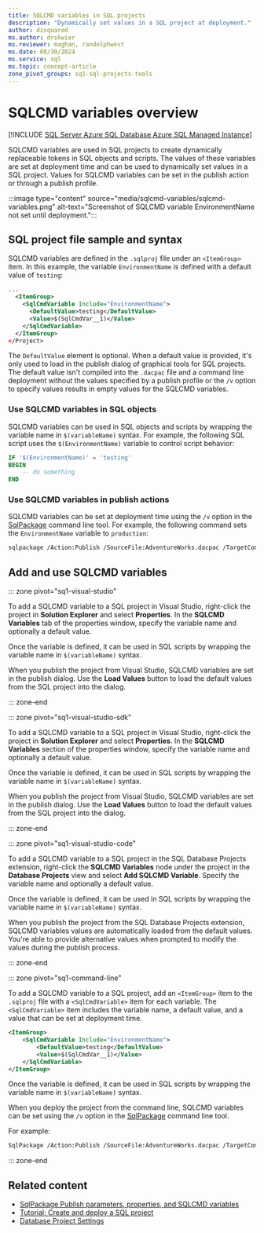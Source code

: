 ```yaml
---
title: SQLCMD variables in SQL projects
description: "Dynamically set values in a SQL project at deployment."
author: dzsquared
ms.author: drskwier
ms.reviewer: maghan, randolphwest
ms.date: 08/30/2024
ms.service: sql
ms.topic: concept-article
zone_pivot_groups: sq1-sql-projects-tools
---
```


# SQLCMD variables overview

[!INCLUDE [SQL Server Azure SQL Database Azure SQL Managed Instance](../../../includes/applies-to-version/sql-asdb-asdbmi.md)]

SQLCMD variables are used in SQL projects to create dynamically replaceable tokens in SQL objects and scripts. The values of these variables are set at deployment time and can be used to dynamically set values in a SQL project. Values for SQLCMD variables can be set in the publish action or through a publish profile.

:::image type="content" source="media/sqlcmd-variables/sqlcmd-variables.png" alt-text="Screenshot of SQLCMD variable EnvironmentName not set until deployment.":::

## SQL project file sample and syntax

SQLCMD variables are defined in the `.sqlproj` file under an `<ItemGroup>` item. In this example, the variable `EnvironmentName` is defined with a default value of `testing`:

```xml
...
  <ItemGroup>
    <SqlCmdVariable Include="EnvironmentName">
      <DefaultValue>testing</DefaultValue>
      <Value>$(SqlCmdVar__1)</Value>
    </SqlCmdVariable>
  </ItemGroup>
</Project>
```

The `DefaultValue` element is optional. When a default value is provided, it's only used to load in the publish dialog of graphical tools for SQL projects. The default value isn't compiled into the `.dacpac` file and a command line deployment without the values specified by a publish profile or the `/v` option to specify values results in empty values for the SQLCMD variables.

### Use SQLCMD variables in SQL objects

SQLCMD variables can be used in SQL objects and scripts by wrapping the variable name in `$(variableName)` syntax. For example, the following SQL script uses the `$(EnvironmentName)` variable to control script behavior:

```sql
IF '$(EnvironmentName)' = 'testing'
BEGIN
    -- do something
END
```

### Use SQLCMD variables in publish actions

SQLCMD variables can be set at deployment time using the `/v` option in the [SqlPackage](../../sqlpackage/sqlpackage-publish.md#sqlcmd-variables) command line tool. For example, the following command sets the `EnvironmentName` variable to `production`:

```bash
sqlpackage /Action:Publish /SourceFile:AdventureWorks.dacpac /TargetConnectionString:{connection_string_here} /v:EnvironmentName=production
```

## Add and use SQLCMD variables

::: zone pivot="sq1-visual-studio"

To add a SQLCMD variable to a SQL project in Visual Studio, right-click the project in **Solution Explorer** and select **Properties**. In the **SQLCMD Variables** tab of the properties window, specify the variable name and optionally a default value.

Once the variable is defined, it can be used in SQL scripts by wrapping the variable name in `$(variableName)` syntax.

When you publish the project from Visual Studio, SQLCMD variables are set in the publish dialog. Use the **Load Values** button to load the default values from the SQL project into the dialog.

::: zone-end

::: zone pivot="sq1-visual-studio-sdk"

To add a SQLCMD variable to a SQL project in Visual Studio, right-click the project in **Solution Explorer** and select **Properties**. In the **SQLCMD Variables** section of the properties window, specify the variable name and optionally a default value.

Once the variable is defined, it can be used in SQL scripts by wrapping the variable name in `$(variableName)` syntax.

When you publish the project from Visual Studio, SQLCMD variables are set in the publish dialog. Use the **Load Values** button to load the default values from the SQL project into the dialog.

::: zone-end

::: zone pivot="sq1-visual-studio-code"

To add a SQLCMD variable to a SQL project in the SQL Database Projects extension, right-click the **SQLCMD Variables** node under the project in the **Database Projects** view and select **Add SQLCMD Variable**. Specify the variable name and optionally a default value.

Once the variable is defined, it can be used in SQL scripts by wrapping the variable name in `$(variableName)` syntax.

When you publish the project from the SQL Database Projects extension, SQLCMD variables values are automatically loaded from the default values. You're able to provide alternative values when prompted to modify the values during the publish process.

::: zone-end

::: zone pivot="sq1-command-line"

To add a SQLCMD variable to a SQL project, add an `<ItemGroup>` item to the `.sqlproj` file with a `<SqlCmdVariable>` item for each variable. The `<SqlCmdVariable>` item includes the variable name, a default value, and a value that can be set at deployment time.

```xml
<ItemGroup>
    <SqlCmdVariable Include="EnvironmentName">
        <DefaultValue>testing</DefaultValue>
        <Value>$(SqlCmdVar__1)</Value>
    </SqlCmdVariable>
</ItemGroup>
```

Once the variable is defined, it can be used in SQL scripts by wrapping the variable name in `$(variableName)` syntax.

When you deploy the project from the command line, SQLCMD variables can be set using the `/v` option in the [SqlPackage](../../sqlpackage/sqlpackage-publish.md#sqlcmd-variables) command line tool.

For example:

```bash
SqlPackage /Action:Publish /SourceFile:AdventureWorks.dacpac /TargetConnectionString:{connection_string_here} /v:EnvironmentName=production
```

::: zone-end

## Related content

- [SqlPackage Publish parameters, properties, and SQLCMD variables](../../sqlpackage/sqlpackage-publish.md)
- [Tutorial: Create and deploy a SQL project](../tutorials/create-deploy-sql-project.md)
- [Database Project Settings](../../../ssdt/database-project-settings.md)
